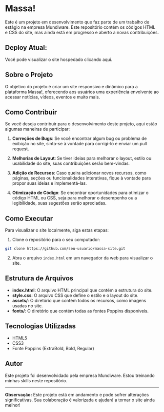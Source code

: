 # Massa!

Este é um projeto em desenvolvimento que faz parte de um trabalho de estágio na empresa Mundiware. Este repositório contém os códigos HTML e CSS do site, mas ainda está em progresso e aberto a novas contribuições.

## Deploy Atual:
Você pode visualizar o site hospedado clicando aqui. <br>

## Sobre o Projeto

O objetivo do projeto é criar um site responsivo e dinâmico para a plataforma Massa!, oferecendo aos usuários uma experiência envolvente ao acessar notícias, vídeos, eventos e muito mais.

## Como Contribuir

Se você deseja contribuir para o desenvolvimento deste projeto, aqui estão algumas maneiras de participar:

1. **Correções de Bugs**: Se você encontrar algum bug ou problema de exibição no site, sinta-se à vontade para corrigi-lo e enviar um pull request.

2. **Melhorias de Layout**: Se tiver ideias para melhorar o layout, estilo ou usabilidade do site, suas contribuições serão bem-vindas.

3. **Adição de Recursos**: Caso queira adicionar novos recursos, como páginas, seções ou funcionalidades interativas, fique à vontade para propor suas ideias e implementá-las.

4. **Otimização de Código**: Se encontrar oportunidades para otimizar o código HTML ou CSS, seja para melhorar o desempenho ou a legibilidade, suas sugestões serão apreciadas.

## Como Executar

Para visualizar o site localmente, siga estas etapas:

1. Clone o repositório para o seu computador:

```bash
git clone https://github.com/seu-usuario/massa-site.git
```

2. Abra o arquivo `index.html` em um navegador da web para visualizar o site.

## Estrutura de Arquivos

- **index.html**: O arquivo HTML principal que contém a estrutura do site.
- **style.css**: O arquivo CSS que define o estilo e o layout do site.
- **assets/**: O diretório que contém todos os recursos, como imagens usadas no site.
- **fonts/**: O diretório que contém todas as fontes Poppins disponíveis.

## Tecnologias Utilizadas

- HTML5
- CSS3
- Fonte Poppins (ExtraBold, Bold, Regular)

## Autor

Este projeto foi desenvolvidado pela empresa Mundiware. Estou treinando minhas skills neste repositório.

---

**Observação:** Este projeto está em andamento e pode sofrer alterações significativas. Sua colaboração é valorizada e ajudará a tornar o site ainda melhor!
